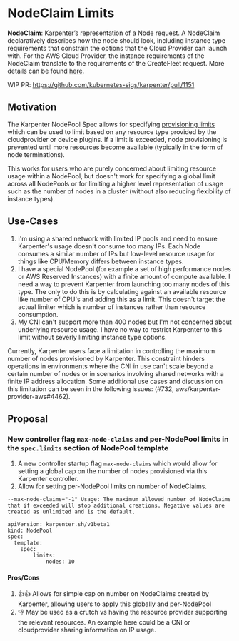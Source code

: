 # NodeClaim Limits

**NodeClaim**: Karpenter’s representation of a Node request. A NodeClaim declaratively describes how the node should look, including instance type requirements that constrain the options that the Cloud Provider can launch with. For the AWS Cloud Provider, the instance requirements of the NodeClaim translate to the requirements of the CreateFleet request. More details can be found [here](https://github.com/aws/karpenter-provider-aws/blob/main/designs/node-ownership.md).

WIP PR: https://github.com/kubernetes-sigs/karpenter/pull/1151

## Motivation

The Karpenter NodePool Spec allows for specifying [provisioning limits](https://karpenter.sh/docs/concepts/nodepools/#speclimits) which can be used to limit based on any resource type provided by the cloudprovider or device plugins.  If a limit is exceeded, node provisioning is prevented until more resources become available (typically in the form of node terminations).

This works for users who are purely concerned about limiting resource usage within a NodePool, but doesn't work for specifying a global limit across all NodePools or for limiting a higher level representation of usage such as the number of nodes in a cluster (without also reducing flexibility of instance types).

## Use-Cases
1. I'm using a shared network with limited IP pools and need to ensure Karpenter's usage doesn't consume too many IPs. Each Node consumes a similar number of IPs but low-level resource usage for things like CPU/Memory differs between instance types.
2. I have a special NodePool (for example a set of high performance nodes or AWS Reserved Instances) with a finite amount of compute available. I need a way to prevent Karpenter from launching too many nodes of this type. The only to do this is by calculating against an available resource like number of CPU's and adding this as a limit. This doesn't target the actual limiter which is number of instances rather than resource consumption.
3. My CNI can't support more than 400 nodes but I'm not concerned about underlying resource usage. I have no way to restrict Karpenter to this limit without severly limiting instance type options.

Currently, Karpenter users face a limitation in controlling the maximum number of nodes provisioned by Karpenter. This constraint hinders operations in environments where the CNI in use can't scale beyond a certain number of nodes or in scenarios involving shared networks with a finite IP address allocation. Some additional use cases and discussion on this limitation can be seen in the following issues: (#732, aws/karpenter-provider-aws#4462).

## Proposal

### New controller flag `max-node-claims` and per-NodePool limits in the `spec.limits` section of NodePool template

1. A new controller startup flag `max-node-claims` which would allow for setting a global cap on the number of nodes provisioned via this Karpenter controller.
2. Allow for setting per-NodePool limits on number of NodeClaims. 

```
--max-node-claims="-1" Usage: The maximum allowed number of NodeClaims that if exceeded will stop additional creations. Negative values are treated as unlimited and is the default.
```

```
apiVersion: karpenter.sh/v1beta1
kind: NodePool
spec:
  template:
    spec:
        limits: 
            nodes: 10
```

#### Pros/Cons

1. 👍👍 Allows for simple cap on number on NodeClaims created by Karpenter, allowing users to apply this globally and per-NodePool
2. 👎 May be used as a crutch vs having the resource provider supporting the relevant resources. An example here could be a CNI or cloudprovider sharing information on IP usage.